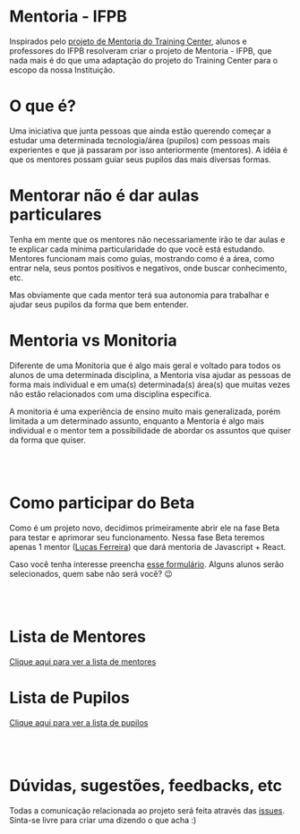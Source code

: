# Mentoria - IFPB

Inspirados pelo [projeto de Mentoria do Training Center](https://github.com/training-center/mentoria), alunos e professores do IFPB resolveram criar o projeto de Mentoria - IFPB, que nada mais é do que uma adaptação do projeto do Training Center para o escopo da nossa Instituição.

# O que é?

Uma iniciativa que junta pessoas que ainda estão querendo começar a estudar uma determinada tecnologia/área (pupilos) com pessoas mais experientes e que já passaram por isso anteriormente (mentores). A idéia é que os mentores possam guiar seus pupilos das mais diversas formas.

# Mentorar não é dar aulas particulares

Tenha em mente que os mentores não necessariamente irão te dar aulas e te explicar cada mínima particularidade do que você está estudando. Mentores funcionam mais como guias, mostrando como é a área, como entrar nela, seus pontos positivos e negativos, onde buscar conhecimento, etc.

Mas obviamente que cada mentor terá sua autonomia para trabalhar e ajudar seus pupilos da forma que bem entender.

# Mentoria vs Monitoria

Diferente de uma Monitoria que é algo mais geral e voltado para todos os alunos de uma determinada disciplina, a Mentoria visa ajudar as pessoas de forma mais individual e em uma(s) determinada(s) área(s) que muitas vezes não estão relacionados com uma disciplina específica.

A monitoria é uma experiência de ensino muito mais generalizada, porém limitada a um determinado assunto, enquanto a Mentoria é algo mais individual e o mentor tem a possibilidade de abordar os assuntos que quiser da forma que quiser.

<br>
<br>

# Como participar do Beta

Como é um projeto novo, decidimos primeiramente abrir ele na fase Beta para testar e aprimorar seu funcionamento. Nessa fase Beta teremos apenas 1 mentor ([Lucas Ferreira](https://github.com/ifpb/mentorship/blob/master/perfis/mentores/lucas_ferreira.md)) que dará mentoria de Javascript + React.

Caso você tenha interesse preencha [esse formulário](https://goo.gl/forms/nBECnDK6W9uGaxRm1). Alguns alunos serão selecionados, quem sabe não será você? :wink:

<!-- # Quero ser um Mentor

Todas as informações sobre como se tornar um mentor, bem como outras informações sobre o processo, acesse o link abaixo:

[Instruções sobre como se tornar um mentor](https://github.com/ifpb/mentorship/wiki/Instru%C3%A7%C3%B5es-para-Mentor)

# Quero ser um Pupilo

Todas as informações sobre como se tornar um pupilo, bem como outras informações sobre o processo, acesse o link abaixo:

[Instruções sobre como se tornar um pupilo](https://github.com/ifpb/mentorship/wiki/Instru%C3%A7%C3%B5es-para-Pupilos) -->

<br>
<br>

# Lista de Mentores

[Clique aqui para ver a lista de mentores](https://github.com/ifpb/mentorship/tree/master/perfis/mentores)

# Lista de Pupilos

[Clique aqui para ver a lista de pupilos](https://github.com/ifpb/mentorship/tree/master/perfis/pupilos)

<br>
<br>

# Dúvidas, sugestões, feedbacks, etc

Todas a comunicação relacionada ao projeto será feita através das [issues](https://github.com/ifpb/mentorship/issues). Sinta-se livre para criar uma dizendo o que acha :)
